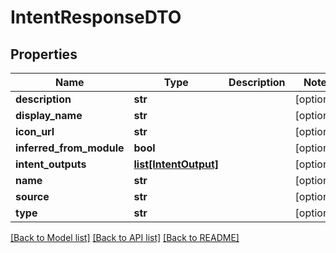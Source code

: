 # IntentResponseDTO

## Properties
Name | Type | Description | Notes
------------ | ------------- | ------------- | -------------
**description** | **str** |  | [optional] 
**display_name** | **str** |  | [optional] 
**icon_url** | **str** |  | [optional] 
**inferred_from_module** | **bool** |  | [optional] 
**intent_outputs** | [**list[IntentOutput]**](IntentOutput.md) |  | [optional] 
**name** | **str** |  | [optional] 
**source** | **str** |  | [optional] 
**type** | **str** |  | [optional] 

[[Back to Model list]](../README.md#documentation-for-models) [[Back to API list]](../README.md#documentation-for-api-endpoints) [[Back to README]](../README.md)


